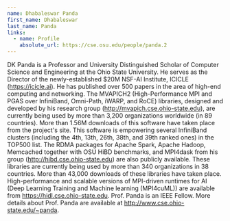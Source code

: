 ```yaml
---
name: Dhabaleswar Panda
first_name: Dhabaleswar
last_name: Panda
links:
  - name: Profile
    absolute_url: https://cse.osu.edu/people/panda.2
---
```

DK Panda is a Professor and University Distinguished Scholar of Computer Science and Engineering at the Ohio State University.  He serves as the Director of the newly-established $20M NSF-AI Institute, ICICLE (https://icicle.ai). He has published over 500 papers in the area of high-end computing and networking.  The MVAPICH2 (High-Performance MPI and PGAS over InfiniBand, Omni-Path, iWARP, and RoCE) libraries, designed and developed by his research group (http://mvapich.cse.ohio-state.edu), are currently being used by more than 3,200 organizations worldwide (in 89 countries). More than 1.56M downloads of this software have taken place from the project's site. This software is empowering several InfiniBand clusters (including the 4th, 13th, 26th, 38th, and 39th ranked ones) in the TOP500 list. The RDMA packages for Apache Spark, Apache Hadoop, Memcached together with OSU HiBD benchmarks, and MPI4dask from his group (http://hibd.cse.ohio-state.edu) are also publicly available.  These libraries are currently being used by more than 340 organizations in 38 countries. More than 43,000 downloads of these libraries have taken place. High-performance and scalable versions of MPI-driven runtimes for AI (Deep Learning Training and Machine learning (MPI4cuML)) are available from https://hidl.cse.ohio-state.edu. Prof. Panda is an IEEE Fellow. More details about Prof. Panda are available at http://www.cse.ohio-state.edu/~panda.

